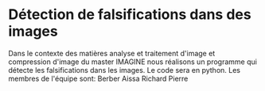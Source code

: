# Détection de falsifications dans des images
Dans le contexte des matières analyse et traitement d'image et compression d'image du master IMAGINE nous réalisons un programme qui détecte les falsifications dans les images.
Le code sera en python.
Les membres de l'équipe sont:
Berber Aissa
Richard Pierre